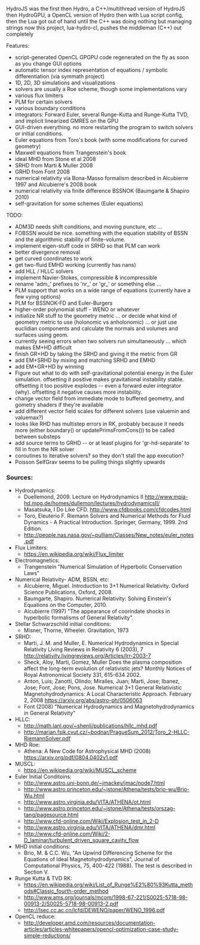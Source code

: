 HydroJS was the first
then Hydro, a C++/multithread version of HydroJS
then HydroGPU, a OpenCL version of Hydro
then with Lua script config, 
then the Lua got out of hand until the C++ was doing nothing but managing strings
now this project, lua-hydro-cl, pushes the middleman (C++) out completely


Features:
- script-generated OpenCL GPGPU code regenerated on the fly as soon as you change GUI options
- automatic tensor index representation of equations / symbolic differentiation (via symmath project)
- 1D, 2D, 3D simulations and visualizations
- solvers are usually a Roe scheme, though some implementations vary
- various flux limiters
- PLM for certain solvers
- various boundary conditions
- integrators: Forward Euler, several Runge-Kutta and Runge-Kutta TVD, and implicit linearized GMRES on the GPU
- GUI-driven everything.  no more restarting the program to switch solvers or initial conditions.
- Euler equations from Toro's book (with some modifications for curved geometry) 
- Maxwell equations from Trangenstein's book
- ideal MHD from Stone et al 2008
- SRHD from Marti & Muller 2008
- GRHD from Font 2008
- numerical relativity via Bona-Masso formalism described in Alcubierre 1997 and Alcubierre's 2008 book
- numerical relativity via finite difference BSSNOK (Baumgarte & Shapiro 2010)
- self-gravitation for some schemes (Euler equations)

TODO:
- ADM3D needs shift conditions, and moving puncture, etc ...
- FOBSSN would be nice.  something with the equation stability of BSSN and the algorithmic stability of finite-volume.
- implement eigen-stuff code in SRHD so that PLM can work 
- better divergence removal
- get curved coordinates to work
- get two-fluid EMHD working (currently has nans)
- add HLL / HLLC solvers
- implement Navier-Stokes, compressible & incompressible
- rename 'adm\_' prefixes to 'nr\_' or 'gr\_' or something else ...
- PLM support that works on a wide range of equations (currently have a few vying options)
- PLM for BSSNOK-FD and Euler-Burgers
- higher-order polynomial stuff - WENO or whatever
- initialize NR stuff to the geometry metric ... or decide what kind of geometry metric to use (holonomic vs anholonomic) ... or just use euclidian components and calculate the normals and volumes and surfaces using geom.
- currently seeing errors when two solvers run simultaneously ... which makes EM+HD difficult
- finish GR+HD by taking the SRHD and giving it the metric from GR
- add EM+SRHD by mixing and matching SRHD and EMHD
- add EM+GR+HD by winning
- Figure out what to do with self-gravitational potential energy in the Euler simulation.  offsetting it positive makes gravitational instability stable.  offsetting it too positive explodes -- even a forward euler integrator (why).  offsetting it negative causes more instability.
- change vector field from immediate mode to buffered geometry, and gometry shaders if they're available
- add different vector field scales for different solvers (use valuemin and valuemax?)
- looks like RHD has multistep errors in RK, probably because it needs more (either boundary() or updatePrimsFromCons()) to be called between substeps
- add source terms to GRHD -- or at least plugins for 'gr-hd-separate' to fill in from the NR solver
- coroutines to iterative solvers?  so they don't stall the app execution?
- Poisson SelfGrav seems to be pulling things slightly upwards

### Sources:

* Hydrodynamics:
	* Duellemond, 2009. Lecture on Hydrodynamics II http://www.mpia-hd.mpg.de/homes/dullemon/lectures/hydrodynamicsII/ 
	* Masatsuka, I Do Like CFD.  http://www.cfdbooks.com/cfdcodes.html 
	* Toro, Eleuterio F. Riemann Solvers and Numerical Methods for Fluid Dynamics - A Practical Introduction. Springer, Germany, 1999. 2nd Edition.
	* http://people.nas.nasa.gov/~pulliam/Classes/New_notes/euler_notes.pdf
* Flux Limiters:
	* https://en.wikipedia.org/wiki/Flux_limiter
* Electromagnetics:
	* Trangenstein "Numerical Simulation of Hyperbolic Conservation Laws"
* Numerical Relativity- ADM, BSSN, etc:
	* Alcubierre, Miguel. Introduction to 3+1 Numerical Relativity. Oxford Science Publications, Oxford, 2008.
	* Baumgarte, Shapiro. Numerical Relativity: Solving Einstein's Equations on the Computer, 2010.
	* Alcubierre (1997) "The appearance of coorindate shocks in hyperbolic formalisms of General Relativity".
* Stellar Schwarzschild initial conditions:
	* Misner, Thorne, Wheeler. Gravitation, 1973
* SRHD:
	* Marti, J. M. and Muller, E. Numerical Hydrodynamics in Special Relativity Living Reviews in Relativity 6 (2003), 7 http://relativity.livingreviews.org/Articles/lrr-2003-7
	* Sheck, Aloy, Marti, Gomez, Muller Does the plasma composition affect the long-term evolution of relativistic jets? Monthly Notices of Royal Astronomical Society 331, 615-634 2002.
	* Anton, Luis; Zanotti, Olindo; Miralles, Juan; Marti, Jose; Ibanez, Jose; Font, Jose; Pons, Jose. Numerical 3+1 General Relativistic Magnetohydrodynamics: A Local Characteristic Approach. February 2, 2008 https://arxiv.org/abs/astro-ph/0506063
	* Font (2008) "Numerical Hydrodynamics and Magnetohydrodynamics in General Relativity"
* HLLC:
	* http://math.lanl.gov/~shenli/publications/hllc_mhd.pdf
	* http://marian.fsik.cvut.cz/~bodnar/PragueSum_2012/Toro_2-HLLC-RiemannSolver.pdf
* MHD Roe:
	* Athena: A New Code for Astrophysical MHD (2008) https://arxiv.org/pdf/0804.0402v1.pdf
* MUSCL:
	* https://en.wikipedia.org/wiki/MUSCL_scheme
* Euler Initial Conditoins:
	* http://www.astro.uni-bonn.de/~jmackey/jmac/node7.html
	* http://www.astro.princeton.edu/~jstone/Athena/tests/brio-wu/Brio-Wu.html
	* http://www.astro.virginia.edu/VITA/ATHENA/ot.html
	* http://www.astro.princeton.edu/~jstone/Athena/tests/orszag-tang/pagesource.html
	* http://www.cfd-online.com/Wiki/Explosion_test_in_2-D
	* http://www.astro.virginia.edu/VITA/ATHENA/dmr.html
	* http://www.cfd-online.com/Wiki/2-D_laminar/turbulent_driven_square_cavity_flow
* MHD initial conditions:
	* Brio, M. & C.C. Wu, "An Upwind Differencing Scheme for the Equations of Ideal Magnetohydrodynamics", Journal of Computational Physics, 75, 400-422 (1988). The test is described in Section V.
* Runge Kutta & TVD RK:
	* https://en.wikipedia.org/wiki/List_of_Runge%E2%80%93Kutta_methods#Classic_fourth-order_method	
	* http://www.ams.org/journals/mcom/1998-67-221/S0025-5718-98-00913-2/S0025-5718-98-00913-2.pdf
	* http://lsec.cc.ac.cn/lcfd/DEWENO/paper/WENO_1996.pdf
* OpenCL reduce:
	* http://developer.amd.com/resources/documentation-articles/articles-whitepapers/opencl-optimization-case-study-simple-reductions/

